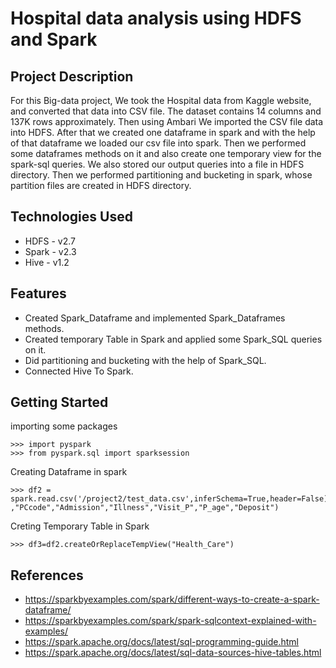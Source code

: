 # Hospital data analysis using HDFS and Spark

## Project Description
For this Big-data project, We took the Hospital data from Kaggle website, and converted that data into CSV file. 
The dataset contains 14 columns and 137K rows approximately. Then using Ambari We imported the CSV file data into HDFS. 
After that we created one dataframe in spark and with the help of that dataframe we loaded our csv file into spark. 
Then we performed some dataframes methods on it and also create one temporary view for the spark-sql queries. We also stored our output queries into a file in HDFS directory. 
Then we performed partitioning and bucketing in spark, whose partition files are created in HDFS directory.

## Technologies Used
* HDFS - v2.7
* Spark - v2.3
* Hive - v1.2

## Features
* Created Spark_Dataframe and implemented Spark_Dataframes methods.
* Created temporary Table in Spark and applied some Spark_SQL queries on it.
* Did partitioning and bucketing with the help of Spark_SQL.
* Connected Hive To Spark. 

## Getting Started
importing some packages
```
>>> import pyspark                                                                                                                                   
>>> from pyspark.sql import sparksession 
```

Creating Dataframe in spark
```
>>> df2 = spark.read.csv('/project2/test_data.csv',inferSchema=True,header=False).toDF("id","Hcode","HCcode","A_Room","Dep","Wcode","Bed_Grade","pid"
,"PCcode","Admission","Illness","Visit_P","P_age","Deposit") 
```
Creting Temporary Table in Spark
```
>>> df3=df2.createOrReplaceTempView("Health_Care")
```

## References
* https://sparkbyexamples.com/spark/different-ways-to-create-a-spark-dataframe/
* https://sparkbyexamples.com/spark/spark-sqlcontext-explained-with-examples/
* https://spark.apache.org/docs/latest/sql-programming-guide.html
* https://spark.apache.org/docs/latest/sql-data-sources-hive-tables.html
 
